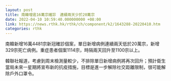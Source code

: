 ```yaml
---
layout: post
title: 南韓增逾16萬宗確診　連續兩天少於20萬宗
date: 2022-04-10 10:59:40.000000000 +08:00
link: https://news.rthk.hk/rthk/ch/component/k2/1643288-20220410.htm
categories: rthk
---
```


南韓新增16萬4481宗新冠確診個案，單日新增病例連續兩天低於20萬宗，新增329宗死亡病例。重症患者個案1114宗，時隔兩天回升至1100宗以上。

韓聯社報道，考慮到周末檢測量較少，不排除單日新增病例將再次回升；預計衛生當局未來一星期將宣布新的抗疫措施，目標是進一步解除社交距離限制，很可能解除戶外口罩令。
